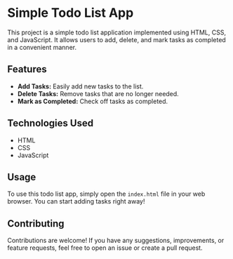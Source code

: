 # Simple Todo List App

This project is a simple todo list application implemented using HTML, CSS, and JavaScript. It allows users to add, delete, and mark tasks as completed in a convenient manner.

## Features

- **Add Tasks:** Easily add new tasks to the list.
- **Delete Tasks:** Remove tasks that are no longer needed.
- **Mark as Completed:** Check off tasks as completed.

## Technologies Used

- HTML
- CSS
- JavaScript

## Usage

To use this todo list app, simply open the `index.html` file in your web browser. You can start adding tasks right away!

## Contributing

Contributions are welcome! If you have any suggestions, improvements, or feature requests, feel free to open an issue or create a pull request.

